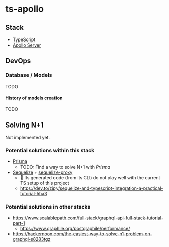 # ts-apollo

## Stack

- [TypeScript](https://www.typescriptlang.org/)
- [Apollo Server](https://www.apollographql.com/docs/apollo-server)

## DevOps

### Database / Models

TODO

#### History of models creation

TODO

## Solving N+1

Not implemented yet.

### Potential solutions within this stack

- [Prisma](https://www.prisma.io/)
  - TODO: Find a way to solve N+1 with _Prisma_
- [Sequelize](https://sequelize.org/) + [sequelize-proxy](https://github.com/oney/sequelize-proxy)
  - 🛑 Its generated code (from its CLI) do not play well with the current TS setup of this project
  - https://dev.to/zipy/sequelize-and-typescript-integration-a-practical-tutorial-5ha3

### Potential solutions in other stacks

- https://www.scalablepath.com/full-stack/graphql-api-full-stack-tutorial-part-1
  - https://www.graphile.org/postgraphile/performance/
- https://hackernoon.com/the-easiest-way-to-solve-n1-problem-on-graphql-s8283tgz
